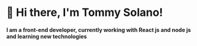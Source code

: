 # 👋 Hi there,  I'm Tommy Solano!   
#### I am a front-end developer, currently working with React js and node js and learning new technologies

